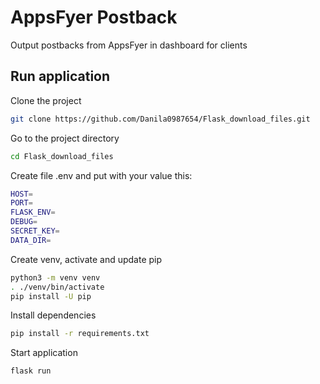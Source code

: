 
# AppsFyer Postback

Output postbacks from AppsFyer in dashboard for clients


## Run application

Clone the project

```bash
git clone https://github.com/Danila0987654/Flask_download_files.git
```

Go to the project directory

```bash
cd Flask_download_files
```

Create file .env and put with your value this:

```bash
HOST=
PORT=
FLASK_ENV=
DEBUG=
SECRET_KEY=
DATA_DIR=
```

Create venv, activate and update pip

```bash
python3 -m venv venv
. ./venv/bin/activate
pip install -U pip
```

Install dependencies

```bash
pip install -r requirements.txt
```

Start application

```bash
flask run
```
